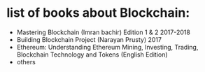 # list of books about Blockchain:
- Mastering Blockchain (Imran bachir) Edition 1 & 2 2017-2018
- Building Blockchain Project (Narayan Prusty) 2017
- Ethereum: Understanding Ethereum Mining, Investing, Trading, Blockchain Technology and Tokens (English Edition)
- others

